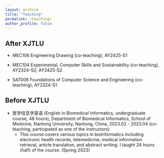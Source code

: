```yaml
---
layout: archive
title: "Teaching"
permalink: /teaching/
author_profile: false
---
```


After XJTLU
------
* MEC106 Engineering Drawing (co-teaching), AY2425-S1   

* MEC104 Experimental, Computer Skills and Sustainability (co-teaching), AY2324-S2; AY2425-S2         

* SAT006 Foundations of Computer Science and Engineering (co-teaching), AY2324-S1   

Before XJTLU
------
* 医学信息学英语 (English in Biomedical Informatics, undergraduate course, 48 hours), Department of Biomedical Informatics, School of Medicine, Nantong University, Nantong, China, 2023.02 - 2023.04 (co-teaching, participated as one of the instructors)
  * This course covers various topics in bioinformatics including electronic health records, telemedicine, medical information retrieval, article translation, and abstract writing. I taught 24 hours (half) of the course. (Spring 2023)
